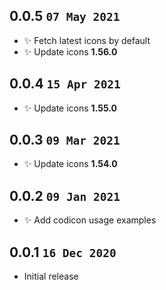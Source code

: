 ## 0.0.5 `07 May 2021`

- ✨ Fetch latest icons by default
- ✨ Update icons **1.56.0**

## 0.0.4 `15 Apr 2021`

- ✨ Update icons **1.55.0**

## 0.0.3 `09 Mar 2021`

- ✨ Update icons **1.54.0**

## 0.0.2 `09 Jan 2021`

- ✨ Add codicon usage examples

## 0.0.1 `16 Dec 2020`

- Initial release




